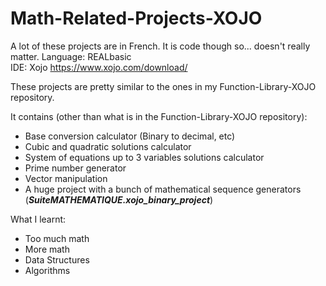 # Math-Related-Projects-XOJO

A lot of these projects are in French. It is code though so... doesn't really matter.
Language: REALbasic  
IDE: Xojo https://www.xojo.com/download/    

These projects are pretty similar to the ones in my Function-Library-XOJO repository.  

It contains (other than what is in the Function-Library-XOJO repository):   
  - Base conversion calculator (Binary to decimal, etc)  
  - Cubic and quadratic solutions calculator   
  - System of equations up to 3 variables solutions calculator   
  - Prime number generator   
  - Vector manipulation  
  - A huge project with a bunch of mathematical sequence generators (*__SuiteMATHEMATIQUE.xojo_binary_project__*)
  
What I learnt:  
  - Too much math   
  - More  math     
  - Data Structures    
  - Algorithms
   
   
